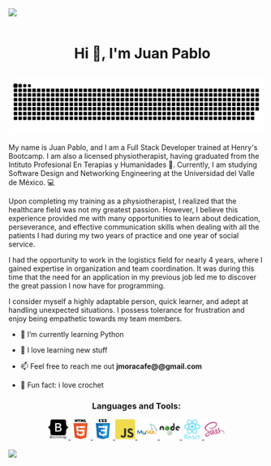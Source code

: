 <!--horizontal divider(gradiant)-->
<img src="https://user-images.githubusercontent.com/73097560/115834477-dbab4500-a447-11eb-908a-139a6edaec5c.gif">

<!--h1 without bottom border-->
<div id="user-content-toc">
  <ul align="center">
    <summary><h1 style="display: inline-block">Hi 👋, I'm Juan Pablo</h1></summary>
  </ul>
</div>


<!--- snake -->
<div align="center">
  <img src="https://github.com/1999AZZAR/1999AZZAR/blob/readme/resources/img/grid-snake.svg?short_path=1c9b8de#L1" alt="snake game gif"/>
</div>





<!--Intro start-->
My name is Juan Pablo, and I am a Full Stack Developer trained at Henry's Bootcamp. I am also a licensed physiotherapist, having graduated from the Intituto Profesional En Terapias y Humanidades 🦴. Currently, I am studying Software Design and Networking Engineering at the Universidad del Valle de México. 💻

Upon completing my training as a physiotherapist, I realized that the healthcare field was not my greatest passion. However, I believe this experience provided me with many opportunities to learn about dedication, perseverance, and effective communication skills when dealing with all the patients I had during my two years of practice and one year of social service.

I had the opportunity to work in the logistics field for nearly 4 years, where I gained expertise in organization and team coordination. It was during this time that the need for an application in my previous job led me to discover the great passion I now have for programming.

I consider myself a highly adaptable person, quick learner, and adept at handling unexpected situations. I possess tolerance for frustration and enjoy being empathetic towards my team members.





 

- 🌱 I’m currently learning Python

- 📝 I love learning new stuff

- 📫 Feel free to reach me out **jmoracafe@@gmail.com**

- 🧶 Fun fact: i love crochet
<!--Intro end-->

<h3 align="center">Languages and Tools:</h3>
<div align="center">
<a href="https://getbootstrap.com" target="_blank" rel="noreferrer">
    <img src="https://raw.githubusercontent.com/devicons/devicon/master/icons/bootstrap/bootstrap-plain-wordmark.svg"
      alt="bootstrap" width="40" height="40" /> </a> <a href="https://www.w3.org/html/" target="_blank" rel="noreferrer"> <img
      src="https://raw.githubusercontent.com/devicons/devicon/master/icons/html5/html5-original-wordmark.svg"
      alt="html5" width="40" height="40" /> </a><a href="https://www.w3schools.com/css/" target="_blank"
    rel="noreferrer"> <img
      src="https://raw.githubusercontent.com/devicons/devicon/master/icons/css3/css3-original-wordmark.svg" alt="css3"
      width="40" height="40" /> </a><a href="https://developer.mozilla.org/en-US/docs/Web/JavaScript" target="_blank"
    rel="noreferrer"> <img
      src="https://raw.githubusercontent.com/devicons/devicon/master/icons/javascript/javascript-original.svg"
      alt="javascript" width="40" height="40" /> </a><a href="https://www.mysql.com/" target="_blank" rel="noreferrer"> <img
      src="https://raw.githubusercontent.com/devicons/devicon/master/icons/mysql/mysql-original-wordmark.svg"
      alt="mysql" width="40" height="40" /> </a><a href="https://nodejs.org" target="_blank" rel="noreferrer"> <img
      src="https://raw.githubusercontent.com/devicons/devicon/master/icons/nodejs/nodejs-original-wordmark.svg"
      alt="nodejs" width="40" height="40" /> </a><a href="https://reactjs.org/" target="_blank" rel="noreferrer"> <img
      src="https://raw.githubusercontent.com/devicons/devicon/master/icons/react/react-original-wordmark.svg"
      alt="react" width="40" height="40" /> </a><a href="https://sass-lang.com" target="_blank" rel="noreferrer"> <img
      src="https://raw.githubusercontent.com/devicons/devicon/master/icons/sass/sass-original.svg" alt="sass" width="40"
      height="40" /> </a>
</div>
<br>
<!--horizontal divider(gradiant)-->
<img src="https://user-images.githubusercontent.com/73097560/115834477-dbab4500-a447-11eb-908a-139a6edaec5c.gif">
